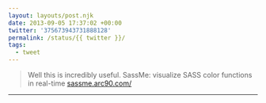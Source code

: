 ```yaml
---
layout: layouts/post.njk
date: 2013-09-05 17:37:02 +00:00
twitter: '375673943731888128'
permalink: /status/{{ twitter }}/
tags: 
  - tweet
---
```


> Well this is incredibly useful. SassMe: visualize SASS color functions in real-time [sassme.arc90.com/](http://sassme.arc90.com/)

---
